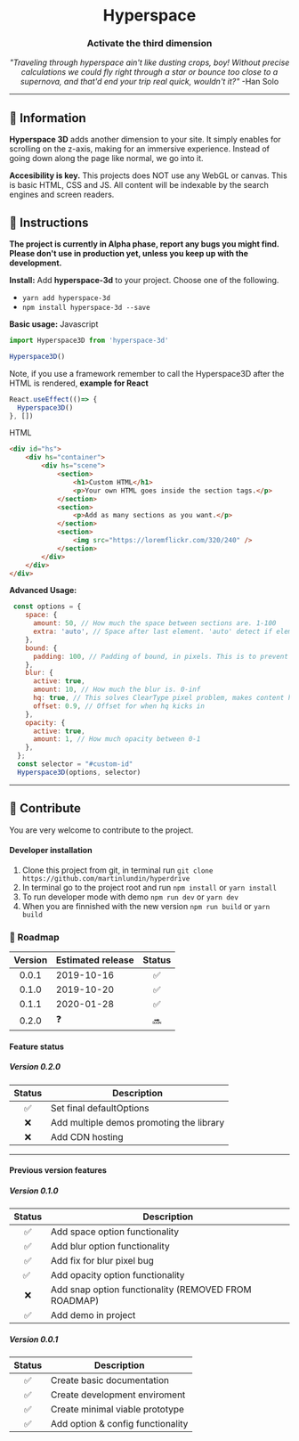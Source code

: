 <h1 align="center">
	Hyperspace
</h1>
<h3 align="center">
  Activate the third dimension
</h3>
<p align="center">
<i>"Traveling through hyperspace ain't like dusting crops, boy! Without precise calculations we could fly right through a star or bounce too close to a supernova, and that'd end your trip real quick, wouldn't it?"</i> -Han Solo
</p>

---

## :speech_balloon: Information
**Hyperspace 3D** adds another dimension to your site. It simply enables for scrolling on the z-axis, making for an immersive experience. Instead of going down along the page like normal, we go into it.

**Accesibility is key.** This projects does NOT use any WebGL or canvas. This is basic HTML, CSS and JS. All content will be indexable by the search engines and screen readers.

## :scroll: Instructions
**The project is currently in Alpha phase, report any bugs you might find. Please don't use in production yet, unless you keep up with the development.**

**Install:** 
Add **hyperspace-3d** to your project. Choose one of the following.
- `yarn add hyperspace-3d`<br/>
- `npm install hyperspace-3d --save`<br/>

**Basic usage:**
Javascript
```js
import Hyperspace3D from 'hyperspace-3d'

Hyperspace3D()
```
Note, if you use a framework remember to call the Hyperspace3D after the HTML is rendered, **example for React**
```js
React.useEffect(()=> {
  Hyperspace3D()
}, [])
```

HTML
```html
<div id="hs">
    <div hs="container">
        <div hs="scene">
            <section>
                <h1>Custom HTML</h1>
                <p>Your own HTML goes inside the section tags.</p>
            </section>
            <section>
                <p>Add as many sections as you want.</p>
            </section>
            <section>
                <img src="https://loremflickr.com/320/240" />
            </section>
        </div>
    </div>
</div>
```

**Advanced Usage:**
```js
 const options = {
    space: {
      amount: 50, // How much the space between sections are. 1-100
      extra: 'auto', // Space after last element. 'auto' detect if element is last, then it is false, otherwise true
    },
    bound: {
      padding: 100, // Padding of bound, in pixels. This is to prevent element sticking if user scrolls away fast
    },
    blur: {
      active: true,
      amount: 10, // How much the blur is. 0-inf
      hq: true, // This solves ClearType pixel problem, makes content hq. Unfortunately it is pretty process intense
      offset: 0.9, // Offset for when hq kicks in
    },
    opacity: {
      active: true,
      amount: 1, // How much opacity between 0-1
    },
  };
  const selector = "#custom-id"
  Hyperspace3D(options, selector)
```

---

## :raised_hands: Contribute
You are very welcome to contribute to the project.

#### Developer installation
1. Clone this project from git, in terminal run `git clone https://github.com/martinlundin/hyperdrive`
1. In terminal go to the project root and run `npm install` or `yarn install`
1. To run developer mode with demo `npm run dev` or `yarn dev`
1. When you are finnished with the new version `npm run build` or `yarn build`

### :snail: Roadmap
| Version    | Estimated release | Status
| :--------: | ----------------- | :----:
| 0.0.1      | 2019-10-16        | :white_check_mark:
| 0.1.0      | 2019-10-20        | :white_check_mark:
| 0.1.1      | 2020-01-28        | :white_check_mark:
| 0.2.0      | :question:        | :soon:

#### Feature status

##### Version 0.2.0
| Status             | Description
| :----------------: | ----------------
| :white_check_mark: | Set final defaultOptions
| :x:                | Add multiple demos promoting the library
| :x:                | Add CDN hosting

---

#### Previous version features
##### Version 0.1.0
| Status             | Description
| :----------------: | ----------------
| :white_check_mark: | Add space option functionality
| :white_check_mark: | Add blur option functionality
| :white_check_mark: | Add fix for blur pixel bug
| :white_check_mark: | Add opacity option functionality
| :x:                | Add snap option functionality (REMOVED FROM ROADMAP)
| :white_check_mark: | Add demo in project

##### Version 0.0.1
| Status             | Description
| :----------------: | ----------------
| :white_check_mark: | Create basic documentation
| :white_check_mark: | Create development enviroment
| :white_check_mark: | Create minimal viable prototype
| :white_check_mark: | Add option & config functionality

